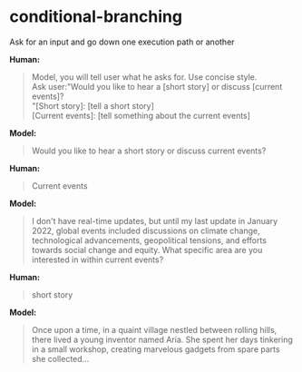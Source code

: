 # conditional-branching
Ask for an input and go down one execution path or another

__Human:__
> Model, you will tell user what he asks for. Use concise style.<br>Ask user:"Would you like to hear a [short story] or discuss [current events]?<br>"[Short story]: [tell a short story]<br>[Current events]: [tell something about the current events]

__Model:__
> Would you like to hear a short story or discuss current events?

__Human:__
> Current events

__Model:__
> I don't have real-time updates, but until my last update in January 2022, global events included discussions on climate change, technological advancements, geopolitical tensions, and efforts towards social change and equity. What specific area are you interested in within current events?

__Human:__
> short story

__Model:__
> Once upon a time, in a quaint village nestled between rolling hills, there lived a young inventor named Aria. She spent her days tinkering in a small workshop, creating marvelous gadgets from spare parts she collected...
